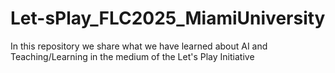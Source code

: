 # Let-sPlay_FLC2025_MiamiUniversity
In this repository we share what we have learned about AI and Teaching/Learning in the medium of the Let's Play Initiative
